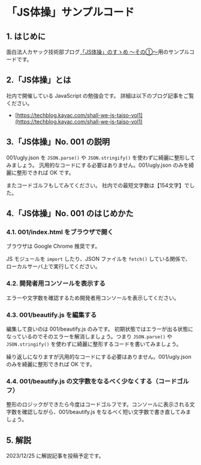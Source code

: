 # 「JS体操」サンプルコード

## 1. はじめに

面白法人カヤック技術部ブログ[「JS体操」のすゝめ 〜その①〜](https://techblog.kayac.com/shall-we-js-taiso-vol1)用のサンプルコードです。


## 2.「JS体操」とは

社内で開催している JavaScript の勉強会です。
詳細は以下のブログ記事をご覧ください。

- [https://techblog.kayac.com/shall-we-js-taiso-vol1](https://techblog.kayac.com/shall-we-js-taiso-vol1)

## 3.「JS体操」No. 001 の説明

001/ugly.json を `JSON.parse()` や `JSON.stringify()` を使わずに綺麗に整形してみましょう。
汎用的なコードにする必要はありません。001/ugly.json のみを綺麗に整形できれば OK です。

またコードゴルフもしてみてください。
社内での最短文字数は【154文字】でした。

## 4.「JS体操」No. 001 のはじめかた

### 4.1. 001/index.html をブラウザで開く

ブラウザは Google Chrome 推奨です。


JS モジュールを `import` したり、JSON ファイルを `fetch()` している関係で、ローカルサーバ上で実行してください。

### 4.2. 開発者用コンソールを表示する

エラーや文字数を確認するため開発者用コンソールを表示してください。

### 4.3. 001/beautify.js を編集する

編集して良いのは 001/beautify.js のみです。
初期状態ではエラーが出る状態になっているのでそのエラーを解消しましょう。つまり `JSON.parse()` や `JSON.stringify()` を使わずに綺麗に整形するコードを書いてみましょう。

繰り返しになりますが汎用的なコードにする必要はありません。001/ugly.json のみを綺麗に整形できれば OK です。

### 4.4. 001/beautify.js の文字数をなるべく少なくする（コードゴルフ）

整形のロジックができたら今度はコードゴルフです。コンソールに表示される文字数を確認しながら、001/beautify.js をなるべく短い文字数で書き直してみましょう。

## 5. 解説

2023/12/25 に解説記事を投稿予定です。

